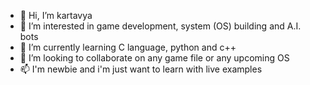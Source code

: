 - 👋 Hi, I’m kartavya
- 👀 I’m interested in game development, system (OS) building and A.I. bots
- 🌱 I’m currently learning C language, python and c++
- 💞️ I’m looking to collaborate on any game file or any upcoming OS
- 📫 I'm newbie and i'm just want to learn with live examples

<!---
kartavya2007/kartavya2007 is a ✨ special ✨ repository because its `README.md` (this file) appears on your GitHub profile.
You can click the Preview link to take a look at your changes.
--->
